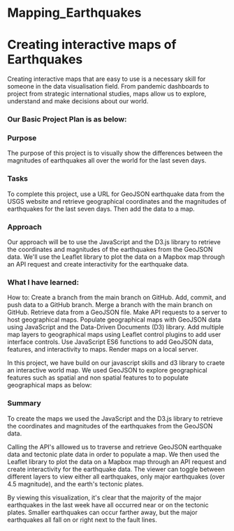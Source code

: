 # Mapping_Earthquakes

# Creating interactive maps of Earthquakes

Creating interactive maps that are easy to use is a necessary skill for someone in the data visualisation field. From pandemic dashboards to project from strategic international studies, maps allow us to explore, understand and make decisions about our world.

### Our Basic Project Plan is as below:

### Purpose
The purpose of this project is to visually show the differences between the magnitudes of earthquakes all over the world for the last seven days.

### Tasks
To complete this project, use a URL for GeoJSON earthquake data from the USGS website and retrieve geographical coordinates and the magnitudes of earthquakes for the last seven days. Then add the data to a map.

### Approach
Our approach will be to use the JavaScript and the D3.js library to retrieve the coordinates and magnitudes of the earthquakes from the GeoJSON data. We'll use the Leaflet library to plot the data on a Mapbox map through an API request and create interactivity for the earthquake data.

### What I have learned: 

How to:
Create a branch from the main branch on GitHub.
Add, commit, and push data to a GitHub branch.
Merge a branch with the main branch on GitHub.
Retrieve data from a GeoJSON file.
Make API requests to a server to host geographical maps.
Populate geographical maps with GeoJSON data using JavaScript and the Data-Driven Documents (D3) library.
Add multiple map layers to geographical maps using Leaflet control plugins to add user interface controls.
Use JavaScript ES6 functions to add GeoJSON data, features, and interactivity to maps.
Render maps on a local server.

In this project, we have build on our javascript skills and d3 library to craete an interactive world map. We used GeoJSON to explore geographical features such as spatial and non spatial features to to populate geographical maps as below:



### Summary
To create the maps we used the JavaScript and the D3.js library to retrieve the coordinates and magnitudes of the earthquakes from the GeoJSON data.

Calling the API's alllowed us to traverse and retrieve GeoJSON earthquake data and tectonic plate data in order to populate a map. We then used the Leaflet library to plot the data on a Mapbox map through an API request and create interactivity for the earthquake data. The viewer can toggle between different layers to view either all earthquakes, only major earthquakes (over 4.5 magnitude), and the earth's tectonic plates.

By viewing this visualization, it's clear that the majority of the major earthquakes in the last week have all occurred near or on the tectonic plates. Smaller earthquakes can occur farther away, but the major earthquakes all fall on or right next to the fault lines.
